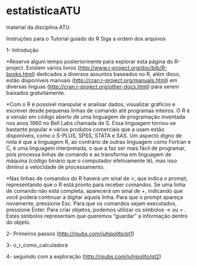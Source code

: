 # estatisticaATU
material da disciplina ATU

Instruções para o Tutorial guiado do R
Siga a ordem dos arquivos

1- Introdução

*Reserve algum tempo posteriormente para explorar esta página do R-project. Existem vários livros (http://www.r-project.org/doc/bib/R-books.html) dedicados a diversos assuntos baseados no R, além disso, estão disponíveis manuais (http://cran.r-project.org/manuals.html) em diversas línguas (http://cran.r-project.org/other-docs.html) para serem baixados gratuitamente.

*Com o R é possível manipular e analisar dados, visualizar gráficos e escrever desde pequenas linhas de comando até programas inteiros. O R é a versão em código aberto de uma linguagem de programação inventada nos anos 1980 no Bell Labs chamada de S. Essa linguagem tornou-se bastante popular e vários produtos comerciais que a usam estão disponíveis, como o S-PLUS, SPSS, STATA e SAS. Um aspecto digno de nota é que a linguagem R, ao contrário de outras linguagem como Fortran e C, é uma linguagem interpretada, o que a faz ser mais fácil de programar, pois processa linhas de comando e as transforma em linguagem de máquina (código binário que o computador efetivamente lê), mas isso diminui a velocidade de processamento.

*Nas linhas de comandos do R haverá um sinal de >, que indica o prompt, representando que o R está pronto para receber comandos. Se uma linha de comando não está completa, aparecerá um sinal de +, indicando que você poderá continuar a digitar aquela linha. Para que o prompt apareça novamente, pressione Esc. Para que os comandos sejam executados, pressione Enter. Para criar objetos, podemos utilizar os símbolos -> ou = . Estes símbolos representam que queremos “guardar” a informação dentro do objeto.


2- Primeiros passos (http://rpubs.com/juhipolito/pt1)

3- o_r_como_calculadora

4- seguindo com a exploração (http://rpubs.com/juhipolito/pt2)
